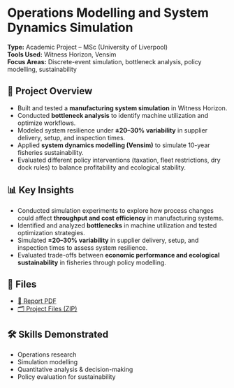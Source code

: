 # Operations Modelling and System Dynamics Simulation  

**Type:** Academic Project – MSc (University of Liverpool)  
**Tools Used:** Witness Horizon, Vensim  
**Focus Areas:** Discrete-event simulation, bottleneck analysis, policy modelling, sustainability  

## 📑 Project Overview  
- Built and tested a **manufacturing system simulation** in Witness Horizon.  
- Conducted **bottleneck analysis** to identify machine utilization and optimize workflows.  
- Modeled system resilience under **±20–30% variability** in supplier delivery, setup, and inspection times.  
- Applied **system dynamics modelling (Vensim)** to simulate 10-year fisheries sustainability.  
- Evaluated different policy interventions (taxation, fleet restrictions, dry dock rules) to balance profitability and ecological stability.  

## 📊 Key Insights  
- Conducted simulation experiments to explore how process changes could affect **throughput and cost efficiency** in manufacturing systems.  
- Identified and analyzed **bottlenecks** in machine utilization and tested optimization strategies.  
- Simulated **±20–30% variability** in supplier delivery, setup, and inspection times to assess system resilience.  
- Evaluated trade-offs between **economic performance and ecological sustainability** in fisheries through policy modelling.  

## 📂 Files  
- [📄 Report PDF](Operations-Modelling-Simulation/annotated-EBUS504_CHRISTINA_201805307.docx.pdf)  
- [🗂️ Project Files (ZIP)](ProjectFiles.zip)  

## 🛠️ Skills Demonstrated  
- Operations research  
- Simulation modelling  
- Quantitative analysis & decision-making  
- Policy evaluation for sustainability  
